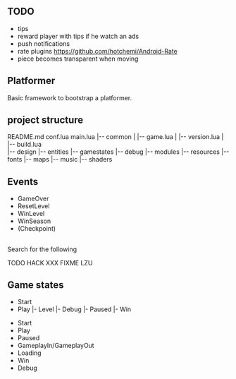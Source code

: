 ## TODO

* tips
* reward player with tips if he watch an ads
* push notifications
* rate plugins https://github.com/hotchemi/Android-Rate
* piece becomes transparent when moving

## Platformer

Basic framework to bootstrap a platformer.

## project structure

README.md
conf.lua
main.lua
|-- common
|  |-- game.lua
|  |-- version.lua
|  |-- build.lua  
|-- design
|-- entities
|-- gamestates
  |-- debug
|-- modules
|-- resources
  |-- fonts
  |-- maps
  |-- music
  |-- shaders

## Events

* GameOver
* ResetLevel
* WinLevel
* WinSeason
* (Checkpoint)

##

Search for the following

TODO
HACK
XXX
FIXME
LZU

## Game states

- Start
- Play
  |- Level
     |- Debug
     |- Paused
     |- Win


* Start
* Play
* Paused
* GameplayIn/GameplayOut
* Loading
* Win
* Debug
